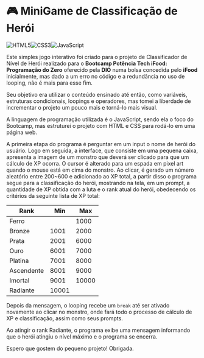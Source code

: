 # 🎮 MiniGame de Classificação de Herói

![HTML5](https://img.shields.io/badge/HTML5-E34F26?style=for-the-badge&logo=html5&logoColor=white)![CSS3](https://img.shields.io/badge/CSS3-1572B6?style=for-the-badge&logo=css3&logoColor=white)![JavaScript](https://img.shields.io/badge/JavaScript-F7DF1E?style=for-the-badge&logo=javascript&logoColor=black)

Este simples jogo interativo foi criado para o projeto de Classificador de Nível de Herói realizado para o **Bootcamp Potência Tech iFood: Programação do Zero** oferecido pela **DIO** numa bolsa concedida pelo **iFood** inicialmente, mas dado a um erro no código e a redundância no uso de looping, não é mais para esse fim.

Seu objetivo era utilizar o conteúdo ensinado até então, como variáveis, estruturas condicionais, loopings e operadores, mas tomei a liberdade de incrementar o projeto um pouco mais e torná-lo mais visual. 

A linguagem de programação utilizada é o JavaScript, sendo ela o foco do Bootcamp, mas estruturei o projeto com HTML e CSS para rodá-lo em uma página web. 

A primeira etapa do programa é perguntar em um input o nome de herói do usuário. Logo em seguida, a interface, que consiste em uma pequena caixa, apresenta a imagem de um monstro que deverá ser clicado para que um cálculo de XP ocorra. O cursor é alterado para um espada em pixel art quando o mouse está em cima do monstro. Ao clicar, é gerado um número aleatório entre 200~600 e adicionado ao XP total, a partir disso o programa segue para a classificação do herói, mostrando na tela, em um prompt, a quantidade de XP obtida com a luta e o rank atual do herói, obedecendo os critérios da seguinte lista de XP total:

|   Rank   | Min | Max |
|----------|-----|-----|
|Ferro     |     |1000 |
|Bronze    |1001 |2000 |
|Prata     |2001 |6000 |
|Ouro      |6001 |7000 |
|Platina   |7001 |8000 |
|Ascendente|8001 |9000 |
|Imortal   |9001 |10000|
|Radiante  |10001|     |


Depois da mensagem, o looping recebe um `break` até ser ativado novamente ao clicar no monstro, onde fará todo o processo de cálculo de XP e classificação, assim como seus prompts.

Ao atingir o rank Radiante, o programa exibe uma mensagem informando que o herói atingiu o nível máximo e o programa se encerra.

Espero que gostem do pequeno projeto! Obrigada.